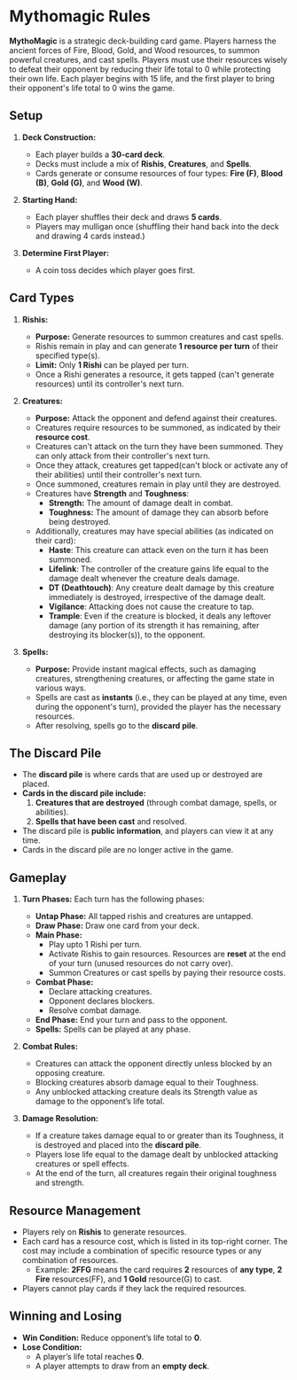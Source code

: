 
# Mythomagic Rules

**MythoMagic** is a strategic deck-building card game. Players harness the ancient forces of Fire, Blood, Gold, and Wood resources, to summon powerful creatures, and cast spells. Players must use their resources wisely to defeat their opponent by reducing their life total to 0 while protecting their own life. Each player begins with 15 life, and the first player to bring their opponent's life total to 0 wins the game.

## Setup
1. **Deck Construction:**
   - Each player builds a **30-card deck**.
   - Decks must include a mix of **Rishis**, **Creatures**, and **Spells**.
   - Cards generate or consume resources of four types: **Fire (F)**, **Blood (B)**, **Gold (G)**, and **Wood (W)**.

2. **Starting Hand:**
   - Each player shuffles their deck and draws **5 cards**.
   - Players may mulligan once (shuffling their hand back into the deck and drawing 4 cards instead.)

3. **Determine First Player:**
   - A coin toss decides which player goes first.

## Card Types
1. **Rishis:**
   - **Purpose:** Generate resources to summon creatures and cast spells.
   - Rishis remain in play and can generate **1 resource per turn** of their specified type(s).
   - **Limit:** Only **1 Rishi** can be played per turn.
   - Once a Rishi generates a resource, it gets tapped (can't generate resources) until its controller's next turn.

2. **Creatures:**
   - **Purpose:** Attack the opponent and defend against their creatures.
   - Creatures require resources to be summoned, as indicated by their **resource cost**.
   - Creatures can't attack on the turn they have been summoned. They can only attack from their controller's next turn.
   - Once they attack, creatures get tapped(can't block or activate any of their abilities) until their controller's next turn.
   - Once summoned, creatures remain in play until they are destroyed.
   - Creatures have **Strength** and **Toughness**:
     - **Strength:** The amount of damage dealt in combat.
     - **Toughness:** The amount of damage they can absorb before being destroyed.
   - Additionally, creatures may have special abilities (as indicated on their card):
      - **Haste**: This creature can attack even on the turn it has been summoned.
      - **Lifelink**: The controller of the creature gains life equal to the damage dealt whenever the creature deals damage.
      - **DT (Deathtouch)**: Any creature dealt damage by this creature immediately is destroyed, irrespective of the damage dealt.
      - **Vigilance**: Attacking does not cause the creature to tap.
      - **Trample**: Even if the creature is blocked, it deals any leftover damage (any portion of its strength it has remaining, after destroying its blocker(s)), to the opponent.


3. **Spells:**
   - **Purpose:** Provide instant magical effects, such as damaging creatures, strengthening creatures, or affecting the game state in various ways.
   - Spells are cast as **instants** (i.e., they can be played at any time, even during the opponent's turn), provided the player has the necessary resources.
   - After resolving, spells go to the **discard pile**.

## The Discard Pile
- The **discard pile** is where cards that are used up or destroyed are placed.
- **Cards in the discard pile include:**
  1. **Creatures that are destroyed** (through combat damage, spells, or abilities).
  2. **Spells that have been cast** and resolved.
- The discard pile is **public information**, and players can view it at any time.
- Cards in the discard pile are no longer active in the game.

## Gameplay
1. **Turn Phases:**
   Each turn has the following phases:
   - **Untap Phase:** All tapped rishis and creatures are untapped.
   - **Draw Phase:** Draw one card from your deck.
   - **Main Phase:** 
     - Play upto 1 Rishi per turn.
     - Activate Rishis to gain resources. Resources are **reset** at the end of your turn (unused resources do not carry over).
     - Summon Creatures or cast spells by paying their resource costs.
   - **Combat Phase:**
     - Declare attacking creatures.
     - Opponent declares blockers.
     - Resolve combat damage.
   - **End Phase:** End your turn and pass to the opponent.
   - **Spells:** Spells can be played at any phase.


2. **Combat Rules:**
   - Creatures can attack the opponent directly unless blocked by an opposing creature.
   - Blocking creatures absorb damage equal to their Toughness.
   - Any unblocked attacking creature deals its Strength value as damage to the opponent’s life total.

3. **Damage Resolution:**
   - If a creature takes damage equal to or greater than its Toughness, it is destroyed and placed into the **discard pile**.
   - Players lose life equal to the damage dealt by unblocked attacking creatures or spell effects.
   - At the end of the turn, all creatures regain their original toughness and strength.

## Resource Management
- Players rely on **Rishis** to generate resources.
- Each card has a resource cost, which is listed in its top-right corner. The cost may include a combination of specific resource types or any combination of resources.
  - Example: **2FFG** means the card requires **2** resources of **any type**, **2 Fire** resources(FF), and **1 Gold** resource(G) to cast.
- Players cannot play cards if they lack the required resources.

## Winning and Losing
- **Win Condition:** Reduce opponent’s life total to **0**.
- **Lose Condition:**
  - A player’s life total reaches **0**.
  - A player attempts to draw from an **empty deck**.
